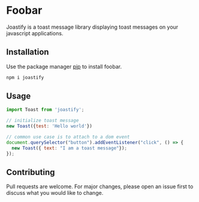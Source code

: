 # Foobar

Joastify is a toast message library displaying toast messages on your javascript applications.

## Installation

Use the package manager [pip](https://pip.pypa.io/en/stable/) to install foobar.

```bash
npm i joastify
```

## Usage

```javascript
import Toast from 'joastify';

// initialize toast message 
new Toast({test: 'Hello world'})

// common use case is to attach to a dom event
document.querySelector("button").addEventListener("click", () => {
  new Toast({ text: "I am a toast message"});
});

```

## Contributing
Pull requests are welcome. For major changes, please open an issue first to discuss what you would like to change.
